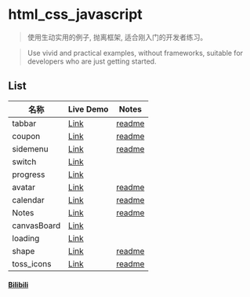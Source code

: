# html_css_javascript

> 使用生动实用的例子, 抛离框架, 适合刚入门的开发者练习。

> Use vivid and practical examples, without frameworks, suitable for developers who are just getting started.

## List

| 名称          | Live Demo                                                         | Notes                                                                                   |
|-------------|-------------------------------------------------------------------|-----------------------------------------------------------------------------------------|
| tabbar      | [Link](https://cirolee.github.io/html_css_javascript/tabbar/)     | [readme](https://github.com/CiroLee/html_css_javascript/blob/main/tabbar/README.md)     |
| coupon      | [Link](https://cirolee.github.io/html_css_javascript/coupons/)    | [readme](https://github.com/CiroLee/html_css_javascript/blob/main/coupons/README.md)    |
| sidemenu    | [Link](https://cirolee.github.io/html_css_javascript/sidemenu/)   | [readme](https://github.com/CiroLee/html_css_javascript/blob/main/sidemenu/README.md)   |
| switch      | [Link](https://cirolee.github.io/html_css_javascript/switch/)     |                                                                                         |
| progress    | [Link](https://cirolee.github.io/html_css_javascript/progress/)   |                                                                                         |
| avatar      | [Link](https://cirolee.github.io/html_css_javascript/avatar/)     | [readme](https://github.com/CiroLee/html_css_javascript/blob/main/tabbar/README.md)     |
| calendar    | [Link](https://cirolee.github.io/html_css_javascript/calendar/)   | [readme](https://github.com/CiroLee/html_css_javascript/blob/main/calendar/readme.md)   |
| Notes       | [Link](https://cirolee.github.io/html_css_javascript/notes/)      | [readme](https://github.com/CiroLee/html_css_javascript/blob/main/notes/README.md)      |
| canvasBoard | [Link](https://cirolee.github.io/html_css_javascript/drawing/)    |                                                                                         |
| loading     | [Link](https://cirolee.github.io/html_css_javascript/loading/)    |                                                                                         |
| shape       | [Link](https://cirolee.github.io/html_css_javascript/shape/)      | [readme](https://github.com/CiroLee/html_css_javascript/blob/main/shape/README.md)      |
| toss_icons  | [Link](https://cirolee.github.io/html_css_javascript/toss_icons/) | [readme](https://github.com/CiroLee/html_css_javascript/blob/main/toss_icons/README.md) |

#### [Bilibili](https://space.bilibili.com/470243907)